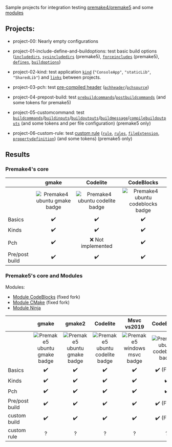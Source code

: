 Sample projects for integration testing [premake4/premake5](https://premake.github.io/) and some [modules](https://premake.github.io/community/modules)

## Projects:

- project-00:
Nearly empty configurations

- project-01-include-define-and-buildoptions:
test basic build options ([`includedirs`](https://premake.github.io/docs/includedirs), [`sysincludedirs`](https://premake.github.io/docs/sysincludedirs) (premake5), [`forceincludes`](https://premake.github.io/docs/forceincludes) (premake5), [`defines`](https://premake.github.io/docs/defines), [`buildoptions`](https://premake.github.io/docs/buildoptions))

- project-02-kind:
test application [`kind`](https://premake.github.io/docs/kind) (`"ConsoleApp"`, `"staticLib"`, `"SharedLib"`) and [`links`](https://premake.github.io/docs/links) between projects.

- project-03-pch:
test [pre-compiled header](https://premake.github.io/docs/Precompiled-Headers) ([`pchheader`](https://premake.github.io/docs/pchheader)/[`pchsource`](https://premake.github.io/docs/pchsource))

- project-04-prepost-build:
test [`prebuildcommands`](https://premake.github.io/docs/prebuildcommands)/[`postbuildcommands`](https://premake.github.io/docs/postbuildcommands) (and some tokens for premake5)

- project-05-customcommand:
test [`buildcommands`](https://premake.github.io/docs/buildcommands)/[`buildinputs`](https://premake.github.io/docs/buildinputs)/[`buildoutputs`](https://premake.github.io/docs/buildoutputs)/[`buildmessage`](https://premake.github.io/docs/buildmessage)/[`compilebuildoutputs`](https://premake.github.io/docs/compilebuildoutputs) (and some tokens and per file configuration) (premake5 only)

- project-06-custom-rule:
test [custom rule](https://premake.github.io/docs/Custom-Rules) ([`rule`](https://premake.github.io/docs/rule), [`rules`](https://premake.github.io/docs/rules), [`fileExtension`](https://premake.github.io/docs/fileExtension), [`propertydefinition`](https://premake.github.io/docs/propertydefinition)) (and some tokens) (premake5 only)

## Results

### Premake4's core

||gmake|Codelite|CodeBlocks|
|:---|:---:|:---:|:---:|
||![Premake4 ubuntu gmake badge](https://github.com/Jarod42/premake-sample-projects/workflows/premake4-ubuntu-gmake/badge.svg)|![Premake4 ubuntu codelite badge](https://github.com/Jarod42/premake-sample-projects/workflows/premake4-ubuntu-codelite/badge.svg)|![Premake4 ubuntu codeblocks badge](https://github.com/Jarod42/premake-sample-projects/workflows/premake4-ubuntu-codeblocks/badge.svg)|
|Basics| :heavy_check_mark: |:heavy_check_mark:|:heavy_check_mark:|
|Kinds|:heavy_check_mark:|:heavy_check_mark:|:heavy_check_mark:|
|Pch|:heavy_check_mark:|:x: Not implemented|:heavy_check_mark:|
|Pre/post build|:heavy_check_mark:|:heavy_check_mark:|:heavy_check_mark:|

### Premake5's core and Modules

Modules:
- [Module CodeBlocks](https://github.com/Jarod42/premake-codeblocks) (fixed fork)
- [Module CMake](https://github.com/Jarod42/premake-cmake) (fixed fork)
- [Module Ninja](https://github.com/jimon/premake-ninja)

||gmake|gmake2|Codelite|Msvc vs2019|CodeBlocks|CMake|Ninja|
|:---|:---:|:---:|:---:|:---:|:---:|:---:|:---:|
||![Premake5 ubuntu gmake badge](https://github.com/Jarod42/premake-sample-projects/workflows/premake5-ubuntu-gmake/badge.svg)|![Premake5 ubuntu gmake badge](https://github.com/Jarod42/premake-sample-projects/workflows/premake5-ubuntu-gmake2/badge.svg)|![Premake5 ubuntu codelite badge](https://github.com/Jarod42/premake-sample-projects/workflows/premake5-ubuntu-codelite/badge.svg)|![Premake5 windows msvc badge](https://github.com/Jarod42/premake-sample-projects/workflows/premake5-windows-msvc/badge.svg)|![Premake5 ubuntu codeblocks badge](https://github.com/Jarod42/premake-sample-projects/workflows/premake5-ubuntu-codeblocks/badge.svg)|![Premake5 ubuntu cmake badge](https://github.com/Jarod42/premake-sample-projects/workflows/premake5-ubuntu-cmake/badge.svg)|![Premake5 ubuntu ninja badge](https://github.com/Jarod42/premake-sample-projects/workflows/premake5-ubuntu-ninja/badge.svg)|
|Basics|:heavy_check_mark:|:heavy_check_mark:|:heavy_check_mark:|:heavy_check_mark:|:heavy_check_mark: (Fixed)|:heavy_check_mark: (Fixed)|:heavy_check_mark:|
|Kinds|:heavy_check_mark:|:heavy_check_mark:|:heavy_check_mark:|:heavy_check_mark:|:heavy_check_mark:|:heavy_check_mark: (Fixed)|:heavy_check_mark:|
|Pch|:heavy_check_mark:|:heavy_check_mark:|:heavy_check_mark:|:heavy_check_mark:|:heavy_check_mark:|:heavy_check_mark:|:heavy_check_mark:|
|Pre/post build|:heavy_check_mark:|:heavy_check_mark:|:heavy_check_mark:|:heavy_check_mark:|:heavy_check_mark: (Fixed)|:heavy_check_mark: (Fixed)|:heavy_check_mark:|
|custom build|:heavy_check_mark:|:heavy_check_mark:|:heavy_check_mark:|:heavy_check_mark:|:heavy_check_mark: (Fixed)|:heavy_check_mark: (Fixed)|:heavy_check_mark:|
|custom rule|?|?|?|?|?|?|?|

